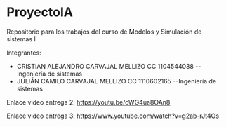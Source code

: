 # ProyectoIA
Repositorio para los trabajos del curso de Modelos y Simulación de sistemas I

Integrantes:
- CRISTIAN ALEJANDRO CARVAJAL MELLIZO  CC 1104544038 --Ingeniería de sistemas
- JULIÁN CAMILO CARVAJAL MELLIZO       CC 1110602165 --Ingeniería de sistemas

Enlace video entrega 2:
https://youtu.be/oWG4ua8OAn8

Enlace video entrega 3:
https://www.youtube.com/watch?v=g2ab-rJt4Os
